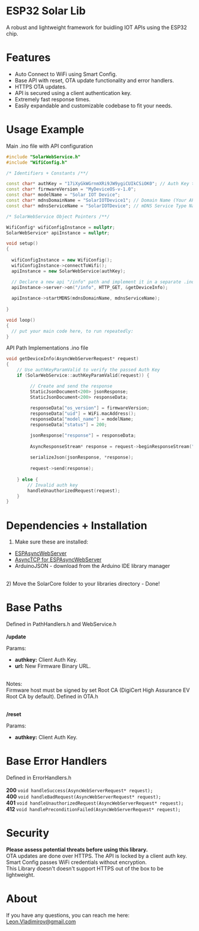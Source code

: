 # ESP32 Solar Lib
A robust and lightweight framework for buidling IOT APIs using the ESP32 chip. <br>

# Features 
<ul>
  <li>Auto Connect to WiFi using Smart Config.</li>
  <li>Base API with reset, OTA update functionality and error handlers.</li>
  <li>HTTPS OTA updates.</li>
  <li>API is secured using a client authentication key.</li>
  <li>Extremely fast response times.</li>
  <li>Easily expandable and customizable codebase to fit your needs.</li>
</ul>

# Usage Example
Main .ino file with API configuration
```c++
#include "SolarWebService.h"
#include "WifiConfig.h"

/* Identifiers + Constants /**/

const char* authKey = "17iXyGkWGrnmXRi9JW9ygiCUIkCSiOK0"; // Auth Key to pass from the client device
const char* firmwareVersion = "MyDeviceOS-v-1.0";
const char* modelName = "Solar IOT Device";
const char* mdnsDomainName = "SolarIOTDevice1"; // Domain Name (Your API will be hosted on this domain)
const char* mdnsServiceName = "SolarIOTDevice"; // mDNS Service Type Name

/* SolarWebService Object Pointers /**/

WifiConfig* wifiConfigInstance = nullptr;
SolarWebService* apiInstance = nullptr;

void setup() 
{
  
  wifiConfigInstance = new WifiConfig();
  wifiConfigInstance->connectToWifi();
  apiInstance = new SolarWebService(authKey);

  // Declare a new api "/info" path and implement it in a separate .ino file.
  apiInstance->server->on("/info", HTTP_GET, &getDeviceInfo);
  
  apiInstance->startMDNS(mdnsDomainName, mdnsServiceName);
  
}

void loop() 
{
  // put your main code here, to run repeatedly:
}
```
API Path Implementations .ino file
```c++
void getDeviceInfo(AsyncWebServerRequest* request)
{
    // Use authKeyParamValid to verify the passed Auth Key
    if (SolarWebService::authKeyParamValid(request)) {

         // Create and send the response
         StaticJsonDocument<200> jsonResponse;
         StaticJsonDocument<200> responseData;
         
         responseData["os_version"] = firmwareVersion;
         responseData["uid"] = WiFi.macAddress();
         responseData["model_name"] = modelName;
         responseData["status"] = 200;

         jsonResponse["response"] = responseData;
      
         AsyncResponseStream* response = request->beginResponseStream("application/json");
      
         serializeJson(jsonResponse, *response);
          
         request->send(response);
         
    } else {
        // Invalid auth key
        handleUnauthorizedRequest(request);
    }
}
```

# Dependencies + Installation
1) Make sure these are installed: <br>
<ul>
  <li> <a href="https://github.com/me-no-dev/ESPAsyncWebServer">ESPAsyncWebServer</a> </li>
  <li> <a href="https://github.com/me-no-dev/AsyncTCP">AsyncTCP for ESPAsyncWebServer</a> </li>
  <li> ArduinoJSON - download from the Arduino IDE library manager </li>
</ul> <br>
2) Move the SolarCore folder to your libraries directory - Done!

# Base Paths
Defined in PathHandlers.h and WebService.h <br><br>
<b>/update</b> <br>

Params: <br>
<ul>
  <li><b>authkey:</b> Client Auth Key.</li>
  <li><b>url:</b> New Firmware Binary URL.</li> <br> 
</ul>

Notes: <br> 
Firmware host must be signed by set Root CA (DigiCert High Assurance EV Root CA by default). Defined in OTA.h <br><br>

<b>/reset</b> <br>

Params: <br>
<ul>
  <li><b>authkey:</b> Client Auth Key.</li>
</ul>

# Base Error Handlers
Defined in ErrorHandlers.h <br><br>
<b> 200 </b> ```void handleSuccess(AsyncWebServerRequest* request); ```<br>
<b> 400 </b> ```void handleBadRequest(AsyncWebServerRequest* request); ```<br>
<b> 401 </b> ```void handleUnauthorizedRequest(AsyncWebServerRequest* request); ```<br>
<b> 412 </b> ```void handlePreconditionFailed(AsyncWebServerRequest* request); ```<br>

# Security
<b>Please assess potential threats before using this library.</b> <br>
OTA updates are done over HTTPS. The API is locked by a client auth key. <br> 
Smart Config passes WiFi credentials without encryption. <br>
This Library doesn't doesn't support HTTPS out of the box to be lightweight. <br>

# About 
If you have any questions, you can reach me here: Leon.Vladimirov@gmail.com
